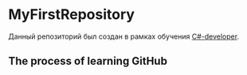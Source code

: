 # MyFirstRepository

Данный репозиторий был создан в рамках обучения [С#-developer](https://skillfactory.ru/csharp).

## The process of learning GitHub


